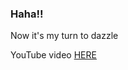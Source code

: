 ### Haha!!

Now it's my turn to dazzle

YouTube video [HERE](https://www.youtube.com/watch?v=MvcDM2nLdzI&t=2397s&ab_channel=DataWithMo)